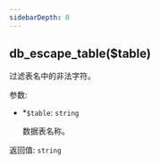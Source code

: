 ```yaml
---
sidebarDepth: 0
---
```


## db_escape_table($table)

过滤表名中的非法字符。

参数:
- <span class="required">*</span>`$table`: `string`

  数据表名称。

返回值: `string`
